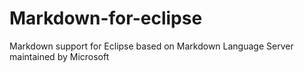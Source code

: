 # Markdown-for-eclipse
Markdown support for Eclipse based on Markdown Language Server maintained by Microsoft
